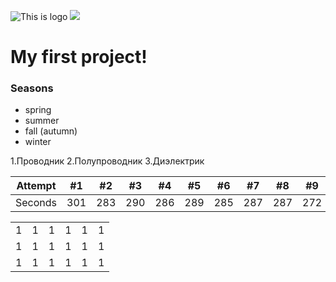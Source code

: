 ![This is logo](https://static.rfstat.com/renderforest/images/v2/logo-homepage/gradient_2.png)
<img src="https://static.rfstat.com/renderforest/images/v2/logo-homepage/gradient_2.png">
<h1> My first project!</h1>
<h3>Seasons</h3>
<ul>
<li>spring</li>
<li>summer</li>
<li>fall (autumn)</li>
<li>winter</li>
</ul>

1.Проводник
2.Полупроводник
3.Диэлектрик

Attempt | #1 | #2 | #3 | #4 | #5 | #6 | #7 | #8 | #9 | #10 | #11
--- | --- | --- | --- |--- |--- |--- |--- |--- |--- |--- |---
Seconds | 301 | 283 | 290 | 286 | 289 | 285 | 287 | 287 | 272 | 276 | 269

<table>
  <tr>
    <td>1</td>
    <td>1</td>
    <td>1</td>
    <td>1</td>
    <td>1</td>
    <td>1</td>
  </tr>
  <tr>
    <td>1</td>
    <td>1</td>
    <td>1</td>
    <td>1</td>
    <td>1</td>
    <td>1</td>
  </tr>
  <tr>
    <td>1</td>
    <td>1</td>
    <td>1</td>
    <td>1</td>
    <td>1</td>
    <td>1</td>
  </tr>
</table>
